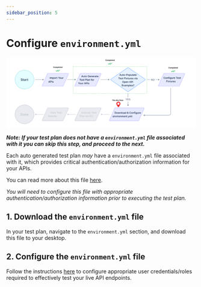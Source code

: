 ```yaml
---
sidebar_position: 5
---
```


# Configure `environment.yml`
![](../../../assets/data-driven-flow-4.svg)

***Note: If your test plan does not have a `environment.yml` file associated with it you can skip this step, and proceed to the next.***

Each auto generated test plan *may* have a `environment.yml` file associated with it, which provides critical authentication/authorization information for your APIs.

You can read more about this file [here][env-file]. 

*You will need to configure this file with appropriate authentication/authorization information prior to executing the test plan.*

## 1. Download the `environment.yml` file
In your test plan, navigate to the `environment.yml` section, and download this file to your desktop.

## 2. Configure the `environment.yml` file
Follow the instructions [here][configure-authn] to configure appropriate user credentials/roles required to effectively test your live API endpoints.


[env-file]: ../../../concepts/test-plans/env-yml.md
[configure-authn]: ../../../tasks/authentication/authn-authz.md